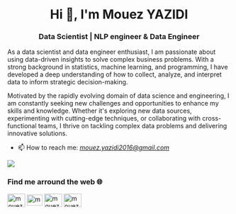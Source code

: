 <h1 align="center">Hi 👋, I'm Mouez YAZIDI</h1>
<h3 align="center">Data Scientist | NLP engineer & Data Engineer</h3>

As a data scientist and data engineer enthusiast, I am passionate about using data-driven insights to solve complex business problems. With a strong background in statistics, machine learning, and programming, I have developed a deep understanding of how to collect, analyze, and interpret data to inform strategic decision-making.

Motivated by the rapidly evolving domain of data science and engineering, I am constantly seeking new challenges and opportunities to enhance my skills and knowledge. Whether it's exploring new data sources, experimenting with cutting-edge techniques, or collaborating with cross-functional teams, I thrive on tackling complex data problems and delivering innovative solutions.

- 📫 How to reach me: *mouez.yazidi2016@gmail.com*

<a href="https://github.com/Mouez-Yazidi" target="_blank" rel="mouezyazidi"><img
src="https://img.shields.io/github/followers/Mouez-Yazidi?logo=github&style=for-the-badge&color=0891b2&labelColor=1c1917" /></a>


<h3 align="left">Find me arround the web 🌐</h3>
<p align="left">
<a href="https://www.linkedin.com/in/yazidi-mouez-35ba88183/" target="blank"><img align="center" src="https://raw.githubusercontent.com/rahuldkjain/github-profile-readme-generator/master/src/images/icons/Social/linked-in-alt.svg" alt="mouez-yazidi" height="30" width="40" /></a>
<a href="https://medium.com/@mouez.yazidi2016" target="blank"><img align="center" src="https://cdn.icon-icons.com/icons2/2997/PNG/512/medium_logo_icon_187624.png" alt="mouez-yazidi" height="25" width="35" /></a>
<a href="https://huggingface.co/MouezYazidi" target="blank"><img align="center" src="https://huggingface.co/datasets/huggingface/brand-assets/resolve/main/hf-logo.png" alt="mouez-yazidi" height="30" width="40" /></a>
<a href="https://www.youtube.com/channel/UCmJjRKjK6uy7QFxw8Xne8ew" target="blank"><img align="center" src="https://upload.wikimedia.org/wikipedia/commons/e/ef/Youtube_logo.png" alt="mouez-yazidi" height="30" width="40" /></a>
</p>

